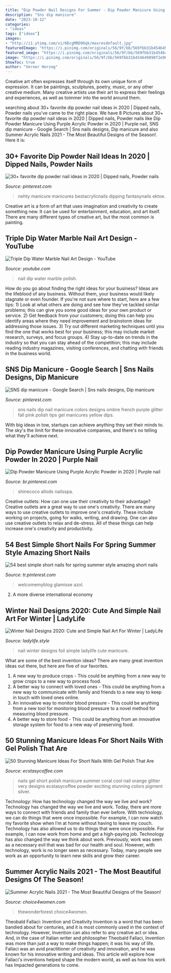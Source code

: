 ```yaml
---
title: "Dip Powder Nail Designs For Summer - Dip Powder Manicure Using Purple Acrylic Powder In 2020"
description: "Sns dip manicure"
date: "2023-10-12"
categories:
- "ideas"
tags: ["ideas"]
images:
- "http://i1.ytimg.com/vi/6DcgMRD96qk/maxresdefault.jpg"
featuredImage: "https://i.pinimg.com/originals/56/9f/bb/569fbb31b454649898f2e96defad8b9f.jpg"
featured_image: "https://i.pinimg.com/originals/56/9f/bb/569fbb31b454649898f2e96defad8b9f.jpg"
image: "https://i.pinimg.com/originals/56/9f/bb/569fbb31b454649898f2e96defad8b9f.jpg"
ShowToc: true
author: "Verner Herzog"
---
```



Creative art often expresses itself through its own unique form of expression. It can be paintings, sculptures, poetry, music, or any other creative medium. Many creative artists use their art to express their feelings and experiences, as well as toimmer into the world around them.

	

		
searching about 30+ favorite dip powder nail ideas in 2020 | Dipped nails, Powder nails you've came to the right place. We have 8 Pictures about 30+ favorite dip powder nail ideas in 2020 | Dipped nails, Powder nails like Dip Powder Manicure Using Purple Acrylic Powder in 2020 | Purple nail, SNS dip manicure - Google Search | Sns nails designs, Dip manicure and also Summer Acrylic Nails 2021 - The Most Beautiful Designs of the Season!. Here it is:
		
    
## 30+ Favorite Dip Powder Nail Ideas In 2020 | Dipped Nails, Powder Nails

<img loading=lazy src="https://i.pinimg.com/originals/56/9f/bb/569fbb31b454649898f2e96defad8b9f.jpg" onerror="this.onerror=null;this.src='https://tse2.mm.bing.net/th?id=OIP.-OsvKeBAvGUCELy7vEVZfAHaKi&amp;pid=15.1';" alt="30+ favorite dip powder nail ideas in 2020 | Dipped nails, Powder nails">

_Source: pinterest.com_

>nehty manicure manicures bestacrylicnails dipping fantasynails ektoe. 

	

Creative art is a form of art that uses imagination and creativity to create something new. It can be used for entertainment, education, and art itself. There are many different types of creative art, but the most common is painting.

    
## Triple Dip Water Marble Nail Art Design - YouTube

<img loading=lazy src="http://i1.ytimg.com/vi/6DcgMRD96qk/maxresdefault.jpg" onerror="this.onerror=null;this.src='https://tse3.mm.bing.net/th?id=OIP._PR6gv17ammdu3FlsJdgngHaEK&amp;pid=15.1';" alt="Triple Dip Water Marble Nail Art Design - YouTube">

_Source: youtube.com_

>nail dip water marble polish. 

	

How do you go about finding the right ideas for your business?
Ideas are the lifeblood of any business. Without them, your business would likely stagnate or even founder. If you're not sure where to start, here are a few tips: 1) Look at what others are doing and see how they've tackled similar problems; this can give you some good ideas for your own product or service. 2) Get feedback from your customers; doing this can help you identify areas where they need improvement and brainstorm ideas for addressing those issues. 3) Try out different marketing techniques until you find the one that works best for your business; this may include market research, surveys, and focus groups. 4) Stay up-to-date on trends in the industry so that you can stay ahead of the competition; this may include reading industry magazines, visiting conferences, and chatting with friends in the business world.

    
## SNS Dip Manicure - Google Search | Sns Nails Designs, Dip Manicure

<img loading=lazy src="https://i.pinimg.com/736x/1f/ee/bf/1feebfed7f716daea4ee00124ab7652c--sns-nails-manicures.jpg" onerror="this.onerror=null;this.src='https://tse2.mm.bing.net/th?id=OIP.ADT66outrZkuUJ8MTxZIXwHaJ4&amp;pid=15.1';" alt="SNS dip manicure - Google Search | Sns nails designs, Dip manicure">

_Source: pinterest.com_

>sns nails dip nail manicure colors designs ombre french purple glitter fall pink polish tips gel manicures yellow dips. 

	

With big ideas in tow, startups can achieve anything they set their minds to. The sky's the limit for these innovative companies, and there's no telling what they'll achieve next.

    
## Dip Powder Manicure Using Purple Acrylic Powder In 2020 | Purple Nail

<img loading=lazy src="https://i.pinimg.com/736x/df/56/df/df56dfe9c577121845ed5ab431e9e5f7.jpg" onerror="this.onerror=null;this.src='https://tse4.mm.bing.net/th?id=OIP.MqQYgPbEGAawTInWxkjjAQHaJ9&amp;pid=15.1';" alt="Dip Powder Manicure Using Purple Acrylic Powder in 2020 | Purple nail">

_Source: br.pinterest.com_

>shinecoco allods nailsspa. 

	

Creative outlets: How can one use their creativity to their advantage?
Creative outlets are a great way to use one's creativity. There are many ways to use creative outlets to improve one's creativity. These include working on projects, going for walks, writing, and drawing. One can also use creative outlets to relax and de-stress. All of these things can help increase one's creativity and productivity.

    
## 54 Best Simple Short Nails For Spring Summer Style Amazing Short Nails

<img loading=lazy src="https://i.pinimg.com/736x/5a/76/3e/5a763eaf1925732a032f5913eaf16aac.jpg" onerror="this.onerror=null;this.src='https://tse1.mm.bing.net/th?id=OIP.0xbrXtNpJ7j-ZyRPnbCuUgHaJ4&amp;pid=15.1';" alt="54 best simple short nails for spring summer style amazing short nails">

_Source: tr.pinterest.com_

>welcomemyblog glamisse azol. 

	

2. A more diverse international economy 

    
## Winter Nail Designs 2020: Cute And Simple Nail Art For Winter | LadyLife

<img loading=lazy src="https://ladylife.style/wp-content/uploads/2017/12/4-3.jpg" onerror="this.onerror=null;this.src='https://tse2.mm.bing.net/th?id=OIP.7fceP_w7oXG_R_IfZw1sMwHaIh&amp;pid=15.1';" alt="Winter Nail Designs 2020: Cute and Simple Nail Art For Winter | LadyLife">

_Source: ladylife.style_

>nail winter designs foil simple ladylife cute manicure. 

	

What are some of the best invention ideas?
There are many great invention ideas out there, but here are five of our favorites. 
1. A new way to produce crops - This could be anything from a new way to grow crops to a new way to process food. 
2. A better way to connect with loved ones - This could be anything from a new way to communicate with family and friends to a new way to keep in touch with loved ones online. 
3. An innovative way to monitor blood pressure - This could be anything from a new tool for monitoring blood pressure to a novel method for measuring blood pressure. 
4. A better way to store food - This could be anything from an innovative storage system for food to a new way of preserving food. 

    
## 50 Stunning Manicure Ideas For Short Nails With Gel Polish That Are

<img loading=lazy src="https://i0.wp.com/www.ecstasycoffee.com/wp-content/uploads/2016/09/Very-cool-orange-coral-summer-nails.jpg" onerror="this.onerror=null;this.src='https://tse1.mm.bing.net/th?id=OIP.d6gN0s87RznVvJ11IvKwwAHaJ9&amp;pid=15.1';" alt="50 Stunning Manicure Ideas For Short Nails With Gel Polish That Are">

_Source: ecstasycoffee.com_

>nails gel short polish manicure summer coral cool nail orange glitter very designs ecstasycoffee powder exciting stunning colors pigment silver. 

	

Technology: How has technology changed the way we live and work?
Technology has changed the way we live and work. Today, there are more ways to connect with friends and family than ever before. With technology, we can do things that were once impossible. For example, I can now watch my favorite show when I’m at home without having to leave my couch. Technology has also allowed us to do things that were once impossible. For example, I can now work from home and get a high-paying job. Technology has also changed the way we think about work. Previously, work was seen as a necessary evil that was bad for our health and soul. However, with technology, work is no longer seen as necessary. Today, many people see work as an opportunity to learn new skills and grow their career.

    
## Summer Acrylic Nails 2021 - The Most Beautiful Designs Of The Season!

<img loading=lazy src="https://choice4women.com/wp-content/uploads/2021/05/5-1.jpg" onerror="this.onerror=null;this.src='https://tse1.mm.bing.net/th?id=OIP.2CT5ypmdJtW5Lp5rG-QhqwHaLH&amp;pid=15.1';" alt="Summer Acrylic Nails 2021 - The Most Beautiful Designs of the Season!">

_Source: choice4women.com_

>thewonderforest choice4women. 

	

Theobald Fallaci: Invention and Creativity
Invention is a word that has been bandied about for centuries, and it is most commonly used in the context of technology. However, Invention can also refer to any creative act or idea. And, in the case of Italian writer and philosopher Theobald Fallaci, Invention was more than just a way to make things happen; it was his way of life. Fallaci was an avid practitioner of creativity and innovation, and he was known for his innovative writing and ideas. This article will explore how Fallaci's inventions helped shape the modern world, as well as how his work has Impacted generations to come.

